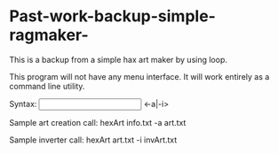 # Past-work-backup-simple-ragmaker-
This is a backup from a simple hax art maker by using loop.

This program will not have any menu interface.  It will work entirely as a 
command line utility. 

Syntax: <exe> <input file> <-a|-i> <outputfile> 
  
Sample art creation call: hexArt info.txt -a art.txt 
  
Sample inverter call: hexArt art.txt -i invArt.txt 
